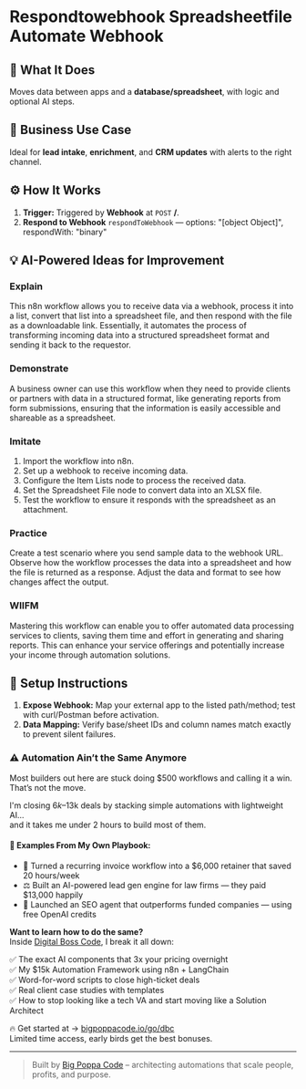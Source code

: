 # Respondtowebhook Spreadsheetfile Automate Webhook
## 🚀 What It Does
Moves data between apps and a **database/spreadsheet**, with logic and optional AI steps.

## 💼 Business Use Case
Ideal for **lead intake**, **enrichment**, and **CRM updates** with alerts to the right channel.

## ⚙️ How It Works
1. **Trigger:** Triggered by **Webhook** at `POST` **/**.
2. **Respond to Webhook** `respondToWebhook` — options: "[object Object]", respondWith: "binary"

## 💡 AI-Powered Ideas for Improvement
### Explain
This n8n workflow allows you to receive data via a webhook, process it into a list, convert that list into a spreadsheet file, and then respond with the file as a downloadable link. Essentially, it automates the process of transforming incoming data into a structured spreadsheet format and sending it back to the requestor.

### Demonstrate
A business owner can use this workflow when they need to provide clients or partners with data in a structured format, like generating reports from form submissions, ensuring that the information is easily accessible and shareable as a spreadsheet.

### Imitate
1. Import the workflow into n8n.
2. Set up a webhook to receive incoming data.
3. Configure the Item Lists node to process the received data.
4. Set the Spreadsheet File node to convert data into an XLSX file.
5. Test the workflow to ensure it responds with the spreadsheet as an attachment.

### Practice
Create a test scenario where you send sample data to the webhook URL. Observe how the workflow processes the data into a spreadsheet and how the file is returned as a response. Adjust the data and format to see how changes affect the output.

### WIIFM
Mastering this workflow can enable you to offer automated data processing services to clients, saving them time and effort in generating and sharing reports. This can enhance your service offerings and potentially increase your income through automation solutions.

## 🔧 Setup Instructions
1. **Expose Webhook:** Map your external app to the listed path/method; test with curl/Postman before activation.
2. **Data Mapping:** Verify base/sheet IDs and column names match exactly to prevent silent failures.

### ⚠️ Automation Ain’t the Same Anymore

Most builders out here are stuck doing $500 workflows and calling it a win.  
That’s not the move.  

I'm closing $6k–$13k deals by stacking simple automations with lightweight AI...  
and it takes me under 2 hours to build most of them.

#### 🧠 Examples From My Own Playbook:
- 🔁 Turned a recurring invoice workflow into a $6,000 retainer that saved 20 hours/week  
- ⚖️ Built an AI-powered lead gen engine for law firms — they paid $13,000 happily  
- 🚀 Launched an SEO agent that outperforms funded companies — using free OpenAI credits  

**Want to learn how to do the same?**  
Inside [Digital Boss Code](https://bigpoppacode.io/go/dbc), I break it all down:

✅ The exact AI components that 3x your pricing overnight  
✅ My $15k Automation Framework using n8n + LangChain  
✅ Word-for-word scripts to close high-ticket deals  
✅ Real client case studies with templates  
✅ How to stop looking like a tech VA and start moving like a Solution Architect  

🔥 Get started at → [bigpoppacode.io/go/dbc](https://bigpoppacode.io/go/dbc)  
Limited time access, early birds get the best bonuses.

---
> Built by [Big Poppa Code](https://bigpoppacode.io) – architecting automations that scale people, profits, and purpose.
